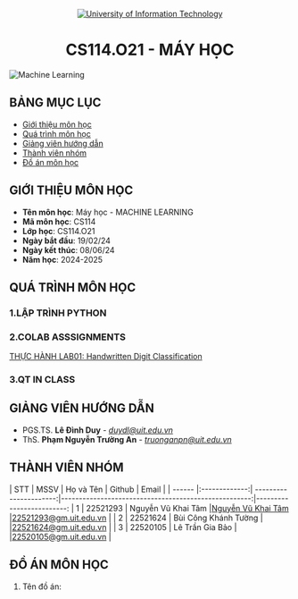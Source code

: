 <p align="center">
  <a href="https://www.uit.edu.vn/" title="Trường Đại học Công nghệ Thông tin" style="border: 5;">
    <img src="https://i.imgur.com/WmMnSRt.png" alt="University of Information Technology">
  </a>
</p>
<!-- Title -->
<h1 align="center"><b>CS114.O21 - MÁY HỌC</b></h1>
<img align="center" src="https://www.smartdatacollective.com/wp-content/uploads/2021/06/machine-learning-helps-life-insurance-scaled.jpg" alt="Machine Learning">

## BẢNG MỤC LỤC
* [ Giới thiệu môn học](#gioithieumonhoc)
* [Quá trình môn học](#quatrinh)
* [ Giảng viên hướng dẫn](#giangvien)
* [ Thành viên nhóm](#thanhvien)
* [ Đồ án môn học](#doan)
## GIỚI THIỆU MÔN HỌC
<a name="gioithieumonhoc"></a>
* **Tên môn học**: Máy học - MACHINE LEARNING
* **Mã môn học**: CS114
* **Lớp học**: CS114.O21
* **Ngày bắt đầu**: 19/02/24
* **Ngày kết thúc**: 08/06/24
* **Năm học**: 2024-2025
## QUÁ TRÌNH MÔN HỌC
<a name ="quatrinh"></a>
### 1.LẬP TRÌNH PYTHON


<a name ="colab"></a>
### 2.COLAB ASSSIGNMENTS
[THỰC HÀNH LAB01: Handwritten Digit Classification](https://github.com/p-kTmm/CS114.O21/tree/main/LAB01)


<a name ="QT"></a>
### 3.QT IN CLASS

## GIẢNG VIÊN HƯỚNG DẪN
<a name="giangvien"></a>
* PGS.TS. **Lê Đình Duy** - *duydl@uit.edu.vn*
* ThS. **Phạm Nguyễn Trường An** - *truonganpn@uit.edu.vn*

## THÀNH VIÊN NHÓM
<a name="thanhvien"></a>
| STT    | MSSV          | Họ và Tên              | Github                                               | Email                   |
| ------ |:-------------:| ----------------------:|-----------------------------------------------------:|-------------------------:
| 1      | 22521293      | Nguyễn Vũ Khai Tâm     |[Nguyễn Vũ Khai Tâm](https://github.com/p-kTmm)       |22521293@gm.uit.edu.vn   |
| 2      | 22521624      | Bùi Công Khánh Tường   |                                                      |22521624@gm.uit.edu.vn   |
| 3      | 22520105      | Lê Trần Gia Bảo        |                                                      |22520105@gm.uit.edu.vn   |

## ĐỒ ÁN MÔN HỌC
<a name="doan"></a>
1. Tên đồ án:
